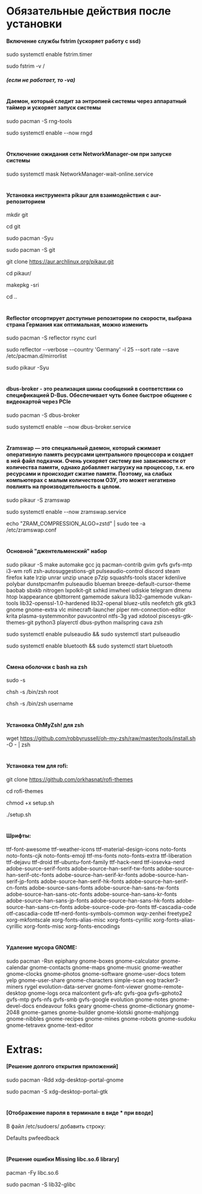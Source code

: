 # Обязательные действия после установки

#### Включение службы fstrim (ускоряет работу с ssd)
sudo systemctl enable fstrim.timer

sudo fstrim -v /
##### (если не работает, то -va)
#
#### Даемон, который следит за энтропией системы через аппаратный таймер и ускоряет запуск системы
sudo pacman -S rng-tools

sudo systemctl enable --now rngd
#
#### Отключение ожидания сети NetworkManager-ом при запуске системы
sudo systemctl mask NetworkManager-wait-online.service
#
#### Установка инструмента pikaur для взаимодействия с aur-репозиторием
mkdir git

cd git

sudo pacman -Syu

sudo pacman -S git

git clone https://aur.archlinux.org/pikaur.git

cd pikaur/

makepkg -sri

cd ..
#
#### Reflector отсортирует доступные репозитории по скорости, выбрана страна Германия как оптимальная, можно изменить
sudo pacman -S reflector rsync curl 

sudo reflector --verbose --country 'Germany' -l 25 --sort rate --save /etc/pacman.d/mirrorlist

sudo pikaur -Syu
#
#### dbus-broker - это реализация шины сообщений в соответствии со спецификацией D-Bus. Обеспечивает чуть более быстрое общение с видеокартой через PCIe
sudo pacman -S dbus-broker

sudo systemctl enable --now dbus-broker.service
#
#### Zramswap — это специальный даемон, который сжимает оперативную память ресурсами центрального процессора и создает в ней файл подкачки. Очень ускоряет систему вне зависимости от количества памяти, однако добавляет нагрузку на процессор, т.к. его ресурсами и происходит сжатие памяти. Поэтому, на слабых компьютерах с малым количеством ОЗУ, это может негативно повлиять на производительность в целом.
sudo pikaur -S zramswap

sudo systemctl enable --now zramswap.service

echo "ZRAM_COMPRESSION_ALGO=zstd" | sudo tee -a /etc/zramswap.conf
#
#### Основной "джентельменский" набор
sudo pikaur -S make automake gcc jq pacman-contrib gvim gvfs gvfs-mtp i3-wm rofi zsh-autosuggestions-git pulseaudio-control discord steam firefox kate lrzip unrar unzip unace p7zip squashfs-tools stacer kdenlive polybar dunstpcmanfm pulseaudio blueman breeze-default-cursor-theme baobab sbxkb nitrogen lxpolkit-git sxhkd imwheel udiskie telegram dmenu htop lxappearance qbittorrent gamemode sakura lib32-gamemode vulkan-tools lib32-openssl-1.0-hardened lib32-openal bluez-utils neofetch gtk gtk3 gnome gnome-extra vlc minecraft-launcher piper nm-connection-editor krita plasma-systemmonitor pavucontrol ntfs-3g yad xdotool piscesys-gtk-themes-git python3 playerctl dbus-python mailspring cava zsh

sudo systemctl enable pulseaudio && sudo systemctl start pulseaudio

sudo systemctl enable bluetooth && sudo systemctl start bluetooth
#
#### Смена оболочки с bash на zsh
sudo -s

chsh -s /bin/zsh root

chsh -s /bin/zsh username
#
#### Установка OhMyZsh! для zsh
wget https://github.com/robbyrussell/oh-my-zsh/raw/master/tools/install.sh -O - | zsh
#
#### Установка тем для rofi:
git clone https://github.com/orkhasnat/rofi-themes

cd rofi-themes

chmod +x setup.sh

./setup.sh
#
#### Шрифты:
ttf-font-awesome ttf-weather-icons ttf-material-design-icons noto-fonts noto-fonts-cjk noto-fonts-emoji ttf-ms-fonts noto-fonts-extra ttf-liberation ttf-dejavu ttf-droid ttf-ubuntu-font-family ttf-hack-nerd ttf-iosevka-nerd adobe-source-serif-fonts adobe-source-han-serif-tw-fonts adobe-source-han-serif-otc-fonts adobe-source-han-serif-kr-fonts adobe-source-han-serif-jp-fonts adobe-source-han-serif-hk-fonts adobe-source-han-serif-cn-fonts adobe-source-sans-fonts adobe-source-han-sans-tw-fonts adobe-source-han-sans-otc-fonts adobe-source-han-sans-kr-fonts adobe-source-han-sans-jp-fonts adobe-source-han-sans-hk-fonts adobe-source-han-sans-cn-fonts adobe-source-code-pro-fonts ttf-cascadia-code otf-cascadia-code ttf-nerd-fonts-symbols-common wqy-zenhei freetype2 xorg-mkfontscale xorg-fonts-alias-misc xorg-fonts-cyrillic xorg-fonts-alias-cyrillic xorg-fonts-misc xorg-fonts-encodings
#
#### Удаление мусора GNOME:
sudo pacman -Rsn epiphany gnome-boxes gnome-calculator gnome-calendar gnome-contacts gnome-maps gnome-music gnome-weather gnome-clocks gnome-photos gnome-software gnome-user-docs totem yelp gnome-user-share gnome-characters simple-scan eog tracker3-miners rygel evolution-data-server gnome-font-viewer gnome-remote-desktop gnome-logs orca malcontent gvfs-afc gvfs-goa gvfs-gphoto2 gvfs-mtp gvfs-nfs gvfs-smb gvfs-google evolution gnome-notes gnome-devel-docs endeavour folks geary gnome-chess gnome-dictionary gnome-2048 gnome-games gnome-builder gnome-klotski gnome-mahjongg gnome-nibbles gnome-recipes gnome-mines gnome-robots gnome-sudoku gnome-tetravex gnome-text-editor
#
# Extras:
#### [Решение долгого открытия приложений]
sudo pacman -Rdd xdg-desktop-portal-gnome

sudo pacman -S xdg-desktop-portal-gtk
#
#### [Отображение пароля в терминале в виде * при вводе]
В файл /etc/sudoers/ добавить строку:

Defaults pwfeedback
#
#### [Решение ошибки Missing libc.so.6 library]
pacman -Fy libc.so.6

sudo pacman -S lib32-glibc

